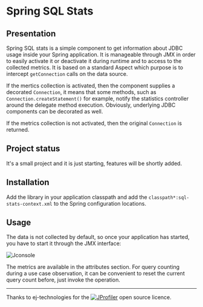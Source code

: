 # Spring SQL Stats
## Presentation
Spring SQL stats is a simple component to get information about JDBC usage inside your Spring application. It is manageable through JMX in order to easily activate it or deactivate it during runtime and to access to the collected metrics.
It is based on a standard Aspect which purpose is to intercept `getConnection` calls on the data source.

If the mertics collection is activated, then the component supplies a decorated `Connection`, it means that some methods, such as `Connection.createStatement()` for example, notify the statistics controller around the delegate method execution. Obviously, underlying JDBC components can be decorated as well.

If the metrics collection is not activated, then the original `Connection` is returned.
## Project status
It's a small project and it is just starting, features will be shortly added.
## Installation
Add the library in your application classpath and add the `classpath*:sql-stats-context.xml` to the Spring configuration locations.
## Usage
The data is not collected by default, so once your application has started, you have to start it through the JMX interface:

![Jconsole](http://i.imgur.com/lYjjd.png "JConsole")

The metrics are available in the attributes section. For query counting during a use case observation, it can be convenient to reset the current query count before, just invoke the operation.

--- 

Thanks to ej-technologies for the [![JProfiler](http://www.ej-technologies.com/images/headlines2/3453392302.png "JProfiler")](http://www.ej-technologies.com/products/jprofiler/overview.html) open source licence.